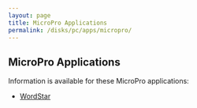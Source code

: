 ```yaml
---
layout: page
title: MicroPro Applications
permalink: /disks/pc/apps/micropro/
---
```


MicroPro Applications
---

Information is available for these MicroPro applications:

* [WordStar](wordstar/)
